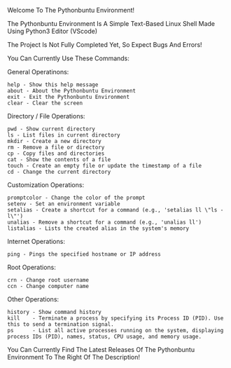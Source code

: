 Welcome To The Pythonbuntu Environment!

The Pythonbuntu Environment Is A Simple Text-Based Linux Shell Made Using Python3 Editor (VScode)

The Project Is Not Fully Completed Yet, So Expect Bugs And Errors!

You Can Currently Use These Commands:

General Operatinons:

    help - Show this help message
    about - About the Pythonbuntu Environment
    exit - Exit the Pythonbuntu Environment
    clear - Clear the screen
      
Directory / File Operations:

    pwd - Show current directory
    ls - List files in current directory
    mkdir - Create a new directory
    rm - Remove a file or directory
    cp - Copy files and directories
    cat - Show the contents of a file
    touch - Create an empty file or update the timestamp of a file
    cd - Change the current directory
      
Customization Operations:
      
    promptcolor - Change the color of the prompt
    setenv - Set an environment variable
    setalias - Create a shortcut for a command (e.g., 'setalias ll \"ls -l\"')
    unalias - Remove a shortcut for a command (e.g., 'unalias ll')
    listalias - Lists the created alias in the system's memory
      
Internet Operations:
      
    ping - Pings the specified hostname or IP address
      
Root Operations:
      
    crn - Change root username
    ccn - Change computer name
      
Other Operations:

    history - Show command history
    kill    - Terminate a process by specifying its Process ID (PID). Use this to send a termination signal.
    ps      - List all active processes running on the system, displaying process IDs (PID), names, status, CPU usage, and memory usage.

You Can Currently Find The Latest Releases Of The Pythonbuntu Environment To The Right Of The Description!
